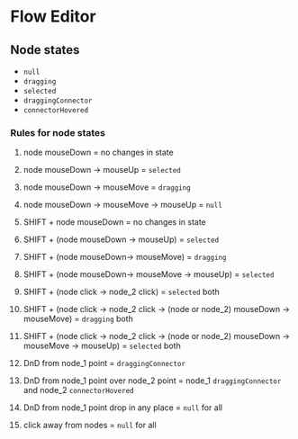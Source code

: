 # Flow Editor

## Node states

- `null`
- `dragging`
- `selected`
- `draggingConnector`
- `connectorHovered`

### Rules for node states

1. node mouseDown = no changes in state
2. node mouseDown -> mouseUp = `selected`
3. node mouseDown -> mouseMove = `dragging`
4. node mouseDown -> mouseMove -> mouseUp = `null`

5. SHIFT + node mouseDown = no changes in state
6. SHIFT + (node mouseDown -> mouseUp) = `selected`
7. SHIFT + (node mouseDown-> mouseMove)  = `dragging`
8. SHIFT + (node mouseDown-> mouseMove -> mouseUp)  = `selected`

9. SHIFT + (node click -> node_2 click)  = `selected` both
10. SHIFT + (node click -> node_2 click -> (node or node_2) mouseDown -> mouseMove)  = `dragging` both
11. SHIFT + (node click -> node_2 click -> (node or node_2) mouseDown -> mouseMove -> mouseUp) = `selected` both

12. DnD from node_1 point = `draggingConnector`
13. DnD from node_1 point over node_2 point = node_1 `draggingConnector` and node_2 `connectorHovered`
14. DnD from node_1 point drop in any place = `null` for all

15. click away from nodes = `null` for all
